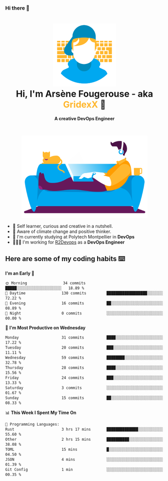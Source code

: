 ### Hi there 👋

<!--
**GridexX/gridexx** is a ✨ _special_ ✨ repository because its `README.md` (this file) appears on your GitHub profile.

Here are some ideas to get you started:

- 🔭 I’m currently working on ...
- 🌱 I’m currently learning ...
- 👯 I’m looking to collaborate on ...
- 🤔 I’m looking for help with ...
- 💬 Ask me about ...
- 📫 How to reach me: ...
- 😄 Pronouns: ...
- ⚡ Fun fact: ...
-->


<!-- Header -->
<h1 align="center">
  <img src="./images/user_profile.png" width="200">
  <br>
  Hi, I'm Arsène Fougerouse - aka <span style="color:#ffb72e">GridexX</span> 👋
</h1>


<p align="center">
  <b>A creative DevOps Engineer </b>
</p>
<br/>
<p align="center">
  <img src="./images/man_couch.png" width="400">
</p>

- 🎨 Self learner, curious and creative in a nutshell. 
- 🌱 Aware of climate change and positive thinker.
- 📕 I'm currently studying at Polytech Montpellier in **DevOps**
- 👨🏻‍💻 I'm working for [R2Devops](https://r2devops.io) as a **DevOps Engineer**


## Here are some of my coding habits ⌨️

<!-- Add a section about tech and Ops stack
  Like this one : https://github.com/Xanthus58#-tech-stack
-->
<!--START_SECTION:waka-->
**I'm an Early 🐤** 

```text
🌞 Morning                34 commits          █████░░░░░░░░░░░░░░░░░░░░   18.89 % 
🌆 Daytime                130 commits         ██████████████████░░░░░░░   72.22 % 
🌃 Evening                16 commits          ██░░░░░░░░░░░░░░░░░░░░░░░   08.89 % 
🌙 Night                  0 commits           ░░░░░░░░░░░░░░░░░░░░░░░░░   00.00 % 
```
📅 **I'm Most Productive on Wednesday** 

```text
Monday                   31 commits          ████░░░░░░░░░░░░░░░░░░░░░   17.22 % 
Tuesday                  20 commits          ███░░░░░░░░░░░░░░░░░░░░░░   11.11 % 
Wednesday                59 commits          ████████░░░░░░░░░░░░░░░░░   32.78 % 
Thursday                 28 commits          ████░░░░░░░░░░░░░░░░░░░░░   15.56 % 
Friday                   24 commits          ███░░░░░░░░░░░░░░░░░░░░░░   13.33 % 
Saturday                 3 commits           ░░░░░░░░░░░░░░░░░░░░░░░░░   01.67 % 
Sunday                   15 commits          ██░░░░░░░░░░░░░░░░░░░░░░░   08.33 % 
```


📊 **This Week I Spent My Time On** 

```text
💬 Programming Languages: 
Rust                     3 hrs 17 mins       ██████████████░░░░░░░░░░░   55.60 % 
Other                    2 hrs 15 mins       ██████████░░░░░░░░░░░░░░░   38.08 % 
TOML                     15 mins             █░░░░░░░░░░░░░░░░░░░░░░░░   04.50 % 
JSON                     4 mins              ░░░░░░░░░░░░░░░░░░░░░░░░░   01.39 % 
Git Config               1 min               ░░░░░░░░░░░░░░░░░░░░░░░░░   00.35 % 
```


<!--END_SECTION:waka-->
